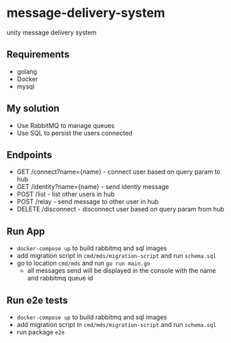 # message-delivery-system
unity message delivery system

## Requirements
- golang
- Docker
- mysql

## My solution
- Use RabbitMQ to manage queues
- Use SQL to persist the users connected

## Endpoints
-  GET /connect?name={name} - connect user based on query param to hub
-  GET /identity?name={name} - send identiy message
-  POST /list - list other users in hub
-  POST /relay - send message to other user in hub
-  DELETE /disconnect - disconnect user based on query param from hub

## Run App
- `docker-compose up` to build rabbitmq and sql images
- add migration script in `cmd/mds/migration-script` and run `schema.sql`
- go to location `cmd/mds` and run `go run main.go`
    - all messages send will be displayed in the console with the name and rabbitmq queue id

## Run e2e tests
- `docker-compose up` to build rabbitmq and sql images
- add migration script in `cmd/mds/migration-script` and run `schema.sql`
- run package `e2e`